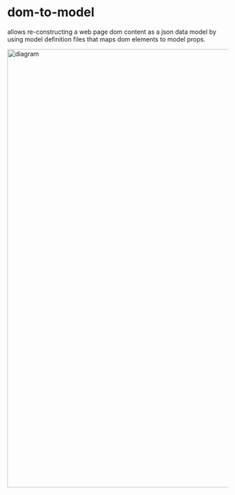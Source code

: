 # dom-to-model
allows re-constructing a web page dom content as a json data model by using model definition files that maps dom elements to model props.

<img width="996" alt="diagram" src="https://user-images.githubusercontent.com/6517308/82834887-041d6e80-9e88-11ea-9c05-6f9564a40b65.png">
